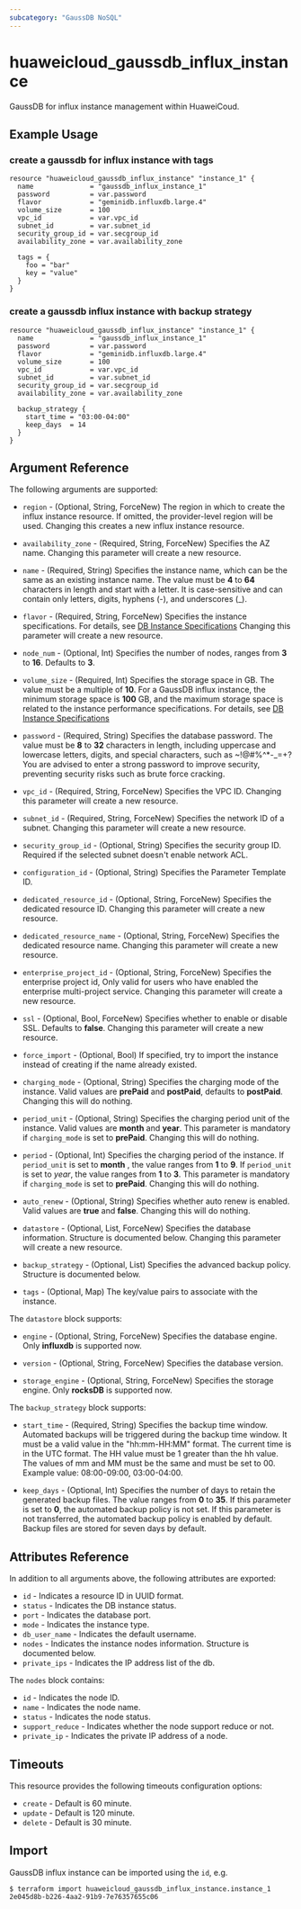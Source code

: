 ```yaml
---
subcategory: "GaussDB NoSQL"
---
```


# huaweicloud_gaussdb_influx_instance

GaussDB for influx instance management within HuaweiCoud.

## Example Usage

### create a gaussdb for influx instance with tags

```hcl
resource "huaweicloud_gaussdb_influx_instance" "instance_1" {
  name              = "gaussdb_influx_instance_1"
  password          = var.password
  flavor            = "geminidb.influxdb.large.4"
  volume_size       = 100
  vpc_id            = var.vpc_id
  subnet_id         = var.subnet_id
  security_group_id = var.secgroup_id
  availability_zone = var.availability_zone

  tags = {
    foo = "bar"
    key = "value"
  }
}
```

### create a gaussdb influx instance with backup strategy

```hcl
resource "huaweicloud_gaussdb_influx_instance" "instance_1" {
  name              = "gaussdb_influx_instance_1"
  password          = var.password
  flavor            = "geminidb.influxdb.large.4"
  volume_size       = 100
  vpc_id            = var.vpc_id
  subnet_id         = var.subnet_id
  security_group_id = var.secgroup_id
  availability_zone = var.availability_zone

  backup_strategy {
    start_time = "03:00-04:00"
    keep_days  = 14
  }
}
```

## Argument Reference

The following arguments are supported:

* `region` - (Optional, String, ForceNew) The region in which to create the influx instance resource. If omitted, the
  provider-level region will be used. Changing this creates a new influx instance resource.

* `availability_zone` - (Required, String, ForceNew) Specifies the AZ name. Changing this parameter will create a new
  resource.

* `name` - (Required, String) Specifies the instance name, which can be the same as an existing instance name. The
  value must be **4** to **64** characters in length and start with a letter. It is case-sensitive and can contain only
  letters, digits, hyphens (-), and underscores (_).

* `flavor` - (Required, String, ForceNew) Specifies the instance specifications. For details,
  see [DB Instance Specifications](https://support.huaweicloud.com/intl/en-us/influxug-nosql/nosql_05_0045.html)
  Changing this parameter will create a new resource.

* `node_num` - (Optional, Int) Specifies the number of nodes, ranges from **3** to **16**. Defaults to **3**.

* `volume_size` - (Required, Int) Specifies the storage space in GB. The value must be a multiple of **10**. For a
  GaussDB influx instance, the minimum storage space is **100** GB, and the maximum storage space is related to the
  instance performance specifications. For details,
  see [DB Instance Specifications](https://support.huaweicloud.com/intl/en-us/influxug-nosql/nosql_05_0045.html)

* `password` - (Required, String) Specifies the database password. The value must be **8** to **32** characters in
  length, including uppercase and lowercase letters, digits, and special characters, such as ~!@#%^*-_=+? You are
  advised to enter a strong password to improve security, preventing security risks such as brute force cracking.

* `vpc_id` - (Required, String, ForceNew) Specifies the VPC ID. Changing this parameter will create a new resource.

* `subnet_id` - (Required, String, ForceNew) Specifies the network ID of a subnet. Changing this parameter will create
  a new resource.

* `security_group_id` - (Optional, String) Specifies the security group ID. Required if the selected subnet doesn't
  enable network ACL.

* `configuration_id` - (Optional, String) Specifies the Parameter Template ID.

* `dedicated_resource_id` - (Optional, String, ForceNew) Specifies the dedicated resource ID. Changing this parameter
  will create a new resource.

* `dedicated_resource_name` - (Optional, String, ForceNew) Specifies the dedicated resource name. Changing this
  parameter will create a new resource.

* `enterprise_project_id` - (Optional, String, ForceNew) Specifies the enterprise project id, Only valid for users who
  have enabled the enterprise multi-project service. Changing this parameter will create a new resource.

* `ssl` - (Optional, Bool, ForceNew) Specifies whether to enable or disable SSL. Defaults to **false**. Changing this
  parameter will create a new resource.

* `force_import` - (Optional, Bool) If specified, try to import the instance instead of creating if the name already
  existed.

* `charging_mode` - (Optional, String) Specifies the charging mode of the instance. Valid values are **prePaid**
  and **postPaid**, defaults to **postPaid**. Changing this will do nothing.

* `period_unit` - (Optional, String) Specifies the charging period unit of the instance.
  Valid values are **month** and **year**. This parameter is mandatory if `charging_mode` is set to **prePaid**.
  Changing this will do nothing.

* `period` - (Optional, Int) Specifies the charging period of the instance.
  If `period_unit` is set to **month** , the value ranges from **1** to **9**. If `period_unit` is set to *year*, the
  value ranges from **1** to **3**. This parameter is mandatory if `charging_mode` is set to **prePaid**. Changing this
  will do nothing.

* `auto_renew` - (Optional, String) Specifies whether auto renew is enabled.
  Valid values are **true** and **false**. Changing this will do nothing.

* `datastore` - (Optional, List, ForceNew) Specifies the database information. Structure is documented below. Changing
  this parameter will create a new resource.

* `backup_strategy` - (Optional, List) Specifies the advanced backup policy. Structure is documented below.

* `tags` - (Optional, Map) The key/value pairs to associate with the instance.

The `datastore` block supports:

* `engine` - (Optional, String, ForceNew) Specifies the database engine. Only **influxdb** is supported now.

* `version` - (Optional, String, ForceNew) Specifies the database version.

* `storage_engine` - (Optional, String, ForceNew) Specifies the storage engine. Only **rocksDB** is supported now.

The `backup_strategy` block supports:

* `start_time` - (Required, String) Specifies the backup time window. Automated backups will be triggered during the
  backup time window. It must be a valid value in the "hh:mm-HH:MM" format. The current time is in the UTC format. The
  HH value must be 1 greater than the hh value. The values of mm and MM must be the same and must be set to 00. Example
  value: 08:00-09:00, 03:00-04:00.

* `keep_days` - (Optional, Int) Specifies the number of days to retain the generated backup files. The value ranges from
  **0** to **35**. If this parameter is set to **0**, the automated backup policy is not set. If this parameter is not
  transferred, the automated backup policy is enabled by default. Backup files are stored for seven days by default.

## Attributes Reference

In addition to all arguments above, the following attributes are exported:

* `id` - Indicates a resource ID in UUID format.
* `status` - Indicates the DB instance status.
* `port` - Indicates the database port.
* `mode` - Indicates the instance type.
* `db_user_name` - Indicates the default username.
* `nodes` - Indicates the instance nodes information. Structure is documented below.
* `private_ips` - Indicates the IP address list of the db.

The `nodes` block contains:

* `id` - Indicates the node ID.
* `name` - Indicates the node name.
* `status` - Indicates the node status.
* `support_reduce` - Indicates whether the node support reduce or not.
* `private_ip` - Indicates the private IP address of a node.

## Timeouts

This resource provides the following timeouts configuration options:

* `create` - Default is 60 minute.
* `update` - Default is 120 minute.
* `delete` - Default is 30 minute.

## Import

GaussDB influx instance can be imported using the `id`, e.g.

```
$ terraform import huaweicloud_gaussdb_influx_instance.instance_1 2e045d8b-b226-4aa2-91b9-7e76357655c06
```
